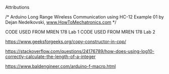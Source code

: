 Attributions

/*    Arduino Long Range Wireless Communication using HC-12
                      Example 01
   by Dejan Nedelkovski, www.HowToMechatronics.com
*/

CODE USED FROM MREN 178 Lab 1
CODE USED FROM MREN 178 Lab 2

https://www.geeksforgeeks.org/copy-constructor-in-cpp/

https://stackoverflow.com/questions/24176789/how-does-using-log10-correctly-calculate-the-length-of-a-integer

https://www.baldengineer.com/arduino-f-macro.html